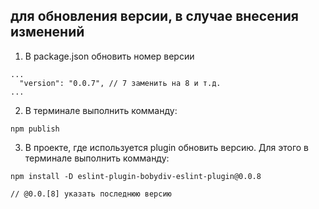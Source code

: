 ## для обновления версии, в случае внесения изменений

1. В package.json обновить номер версии

```
...
  "version": "0.0.7", // 7 заменить на 8 и т.д.
...
```

2. В терминале выполнить комманду:

```
npm publish
```

3. В проекте, где используется plugin обновить версию.
   Для этого в терминале выполнить комманду:

```
npm install -D eslint-plugin-bobydiv-eslint-plugin@0.0.8

// @0.0.[8] указать последнюю версию

```
